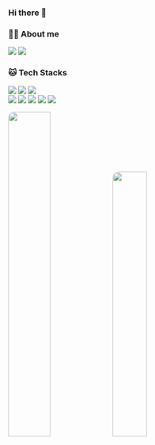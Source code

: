 ### Hi there 👋

<!--
**iysh321/iysh321** is a ✨ _special_ ✨ repository because its `README.md` (this file) appears on your GitHub profile.

Here are some ideas to get you started:

- 🔭 I’m currently working on ...
- 🌱 I’m currently learning ...
- 👯 I’m looking to collaborate on ...
- 🤔 I’m looking for help with ...
- 💬 Ask me about ...
- 📫 How to reach me: ...
- 😄 Pronouns: ...
- ⚡ Fun fact: ...
-->

### 👨‍💻  About me
<p>
  <a href="https://vvs1.tistory.com" target="_blank"><img src="https://img.shields.io/badge/tistory-000000?style=flat&logo=tistory&logoColor=white"></a>
  <a href="iysh321@gmail.com" target="_blank"><img src="https://img.shields.io/badge/iysh321@gmail.com-333333?style=flat-square&logo=Gmail&logoColor=white"></a> 
</p>

### 🐱  Tech Stacks

<div>
  <p img align="left">
    <img src="https://img.shields.io/badge/java-007396?style=flat&logo=java&logoColor=white"> 
    <img src="https://img.shields.io/badge/JavaScript-F7DF1E?style=flat&logo=javascript&logoColor=white">
    <img src="https://img.shields.io/badge/TypeScript-3178C6?style=flat&logo=typescript&logoColor=white"> 
    </br>
    <img src="https://img.shields.io/badge/spring-6DB33F?style=flat&logo=spring&logoColor=white"> 
    <img src="https://img.shields.io/badge/NodeJS-339933?style=flat&logo=nodedotjs&logoColor=white"> 
    <img src="https://img.shields.io/badge/NestJS-E0234E?style=flat&logo=nestjs&logoColor=white"> 
    <img src="https://img.shields.io/badge/MySQL-4479A1?style=flat&logo=mysql&logoColor=white"> 
    <img src="https://img.shields.io/badge/AWS-232F3E?style=flat&logo=amazonaws&logoColor=white">
  </p>
  

<div>
  <img src="https://github-readme-stats.vercel.app/api?username=iysh321&show_icons=true&count_private=true&theme=material-palenight&hide_border=true" width="41%" style="display: inline-block; border-radius: 12px;"/>
  <img src="https://github-readme-stats.vercel.app/api/top-langs/?username=iysh321&layout=compact&theme=material-palenight&hide_border=true" width="37%" style="display: inline-block; margin-right: 2%; border-radius: 12px;"/>
</div>

